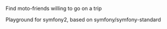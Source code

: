 Find moto-friends willing to go on a trip

Playground for symfony2, based on symfony/symfony-standard